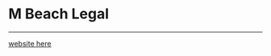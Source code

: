 # M Beach Legal
---

<a href="http://www.mbeachlegal.com/git-testing" target="_blank">website here</a>
